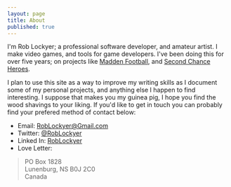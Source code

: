```yaml
---
layout: page
title: About
published: true
---
```


I'm Rob Lockyer; a professional software developer, and amateur artist. I make video games, and tools for game developers. I've been doing this for over five years; on projects like [Madden Football](https://www.easports.com/madden-nfl), and [Second Chance Heroes](http://www.2ndchanceheroes.com/).

I plan to use this site as a way to improve my writing skills as I document some of my personal projects, and anything else I happen to find interesting. I suppose that makes you my guinea pig, I hope you find the wood shavings to your liking. If you'd like to get in touch you can probably find your prefered method of contact below:
* Email: [RobLockyer@Gmail.com](mailto:RobLockyer@Gmail.com?subject=RobLockyer.com "Rob's Email") 
* Twitter: [@RobLockyer](https://Twitter.com/RobLockyer "Rob's Twitter")
* Linked In: [RobLockyer](https://www.linkedin.com/in/roblockyer "Rob's Linked In")
* Love Letter: <br />
> PO Box 1828 <br />
> Lunenburg, NS B0J 2C0 <br />
> Canada